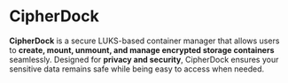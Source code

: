 # CipherDock
**CipherDock** is a secure LUKS-based container manager that allows users to **create, mount, unmount, and manage encrypted storage containers** seamlessly. Designed for **privacy and security**, CipherDock ensures your sensitive data remains safe while being easy to access when needed.
